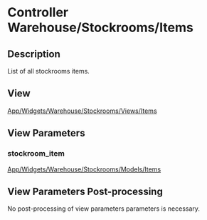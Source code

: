 # Controller Warehouse/Stockrooms/Items

## Description

List of all stockrooms items.

## View

[App/Widgets/Warehouse/Stockrooms/Views/Items](../Views/Items.md)

## View Parameters

### stockroom_item
[App/Widgets/Warehouse/Stockrooms/Models/Items](../Models/Item.md)

## View Parameters Post-processing

No post-processing of view parameters parameters is necessary.
